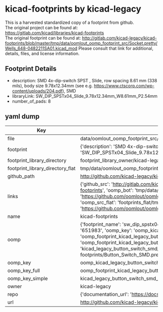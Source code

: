 # kicad-footprints by kicad-legacy  
This is a harvested standardized copy of a footprint from github.  
The original project can be found at:  
https://gitlab.com/kicad/libraries/kicad-footprints  
The original footprint can be found at:
http://gitlab.com/kicad-legacy/kicad-footprints/blob/master/tmp/data/oomlout_oomp_footprint_src/Socket.pretty/Wells_648-0482211SA01.kicad_mod
Please consult that link for additional, details, files, and license information.  
## Footprint Details
* description: SMD 4x-dip-switch SPST , Slide, row spacing 8.61 mm (338 mils), body size 9.78x12.34mm (see e.g. https://www.ctscorp.com/wp-content/uploads/204.pdf), SMD  
* libraryLink: SW_DIP_SPSTx04_Slide_9.78x12.34mm_W8.61mm_P2.54mm  
* number_of_pads: 8  
## yaml dump  
| Key | Value |  
| --- | --- |  
| file | data/oomlout_oomp_footprint_src/kicad-footprints/Button_Switch_SMD.pretty/SW_DIP_SPSTx04_Slide_9.78x12.34mm_W8.61mm_P2.54mm.kicad_mod |  
| footprint | {'description': 'SMD 4x-dip-switch SPST , Slide, row spacing 8.61 mm (338 mils), body size 9.78x12.34mm (see e.g. https://www.ctscorp.com/wp-content/uploads/204.pdf), SMD', 'libraryLink': 'SW_DIP_SPSTx04_Slide_9.78x12.34mm_W8.61mm_P2.54mm', 'number_of_pads': 8} |  
| footprint_library_directory | footprint_library_owner/kicad-legacy_kicad-footprints |  
| footprint_library_directory_flat | tmp/data/oomlout_oomp_footprint_src/footprints_flat/kicad_legacy_button_switch_smd_sw_dip_spstx04_slide_9_78x12_34mm_w8_61mm_p2_54mm/working |  
| github_path | http://github.com/kicad-legacy/kicad-footprints/blob/master/tmp/data/oomlout_oomp_footprint_src/Button_Switch_SMD.pretty/SW_DIP_SPSTx04_Slide_9.78x12.34mm_W8.61mm_P2.54mm.kicad_mod |  
| links | {'github_src': 'http://gitlab.com/kicad-legacy/kicad-footprints/blob/master/tmp/data/oomlout_oomp_footprint_src/Socket.pretty/Wells_648-0482211SA01.kicad_mod', 'github_src_repo': 'https://gitlab.com/kicad/libraries/kicad-footprints', 'oomp_bot': 'tmp/data/oomlout_oomp_footprint_src/footprints/kicad_legacy_button_switch_smd_sw_dip_spstx04_slide_9_78x12_34mm_w8_61mm_p2_54mm/working', 'oomp_bot_github': 'https://github.com/oomlout/oomlout_oomp_footprint_bot/tree/main/tmp/data/oomlout_oomp_footprint_src/footprints/kicad_legacy_button_switch_smd_sw_dip_spstx04_slide_9_78x12_34mm_w8_61mm_p2_54mm/working', 'oomp_src_flat': 'footprints_flat/tmp/data/oomlout_oomp_footprint_src/footprints_flat/kicad_legacy_button_switch_smd_sw_dip_spstx04_slide_9_78x12_34mm_w8_61mm_p2_54mm/working', 'oomp_src_flat_github': 'https://github.com/oomlout/oomlout_oomp_footprint_src/tree/main/tmp/data/oomlout_oomp_footprint_src/footprints_flat/kicad_legacy_button_switch_smd_sw_dip_spstx04_slide_9_78x12_34mm_w8_61mm_p2_54mm/working'} |  
| name | kicad-footprints |  
| oomp | {'footprint_name': 'sw_dip_spstx04_slide_9_78x12_34mm_w8_61mm_p2_54mm', 'library_name': 'button_switch_smd', 'md5': '651983efb0cb909c7269ee2071b00b49', 'md5_10': '651983efb0', 'md5_5': '65198', 'md5_6': '651983', 'oomp_key': 'oomp_kicad_legacy_button_switch_smd_sw_dip_spstx04_slide_9_78x12_34mm_w8_61mm_p2_54mm', 'oomp_key_extra': 'oomp_footprint_kicad_legacy_button_switch_smd_sw_dip_spstx04_slide_9_78x12_34mm_w8_61mm_p2_54mm', 'oomp_key_full': 'oomp_footprint_kicad_legacy_button_switch_smd_sw_dip_spstx04_slide_9_78x12_34mm_w8_61mm_p2_54mm_651983', 'oomp_key_simple': 'kicad_legacy_button_switch_smd_sw_dip_spstx04_slide_9_78x12_34mm_w8_61mm_p2_54mm', 'original_filename': 'data/oomlout_oomp_footprint_src/kicad-footprints/Button_Switch_SMD.pretty/SW_DIP_SPSTx04_Slide_9.78x12.34mm_W8.61mm_P2.54mm.kicad_mod', 'owner_name': 'kicad_legacy'} |  
| oomp_key | oomp_kicad_legacy_button_switch_smd_sw_dip_spstx04_slide_9_78x12_34mm_w8_61mm_p2_54mm |  
| oomp_key_full | oomp_footprint_kicad_legacy_button_switch_smd_sw_dip_spstx04_slide_9_78x12_34mm_w8_61mm_p2_54mm |  
| oomp_key_simple | kicad_legacy_button_switch_smd_sw_dip_spstx04_slide_9_78x12_34mm_w8_61mm_p2_54mm |  
| owner | kicad-legacy |  
| repo | {'documentation_url': 'https://docs.github.com/rest/repos/repos#get-a-repository', 'message': 'Not Found'} |  
| url | http://github.com/kicad-legacy/kicad-footprints |  


